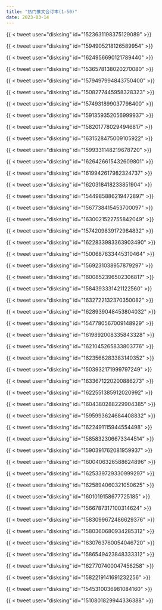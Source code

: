 ```yaml
---
title: "热门推文合订本(1-50)"
date: 2023-03-14
---
```


{{ < tweet user="disksing" id="1523631198375129089" >}}

{{ < tweet user="disksing" id="1594905218126589954" >}}

{{ < tweet user="disksing" id="1624956690121789440" >}}

{{ < tweet user="disksing" id="1536578138020270080" >}}

{{ < tweet user="disksing" id="1579497994843750400" >}}

{{ < tweet user="disksing" id="1508277445958328323" >}}

{{ < tweet user="disksing" id="1574931899037798400" >}}

{{ < tweet user="disksing" id="1591359352056999937" >}}

{{ < tweet user="disksing" id="1582017780294946817" >}}

{{ < tweet user="disksing" id="1631528475009105922" >}}

{{ < tweet user="disksing" id="1599331148219678720" >}}

{{ < tweet user="disksing" id="1626426615432609801" >}}

{{ < tweet user="disksing" id="1619942617982324737" >}}

{{ < tweet user="disksing" id="1620318418233851904" >}}

{{ < tweet user="disksing" id="1544985886219472897" >}}

{{ < tweet user="disksing" id="1567738415453700097" >}}

{{ < tweet user="disksing" id="1630021522755842049" >}}

{{ < tweet user="disksing" id="1574209839172984832" >}}

{{ < tweet user="disksing" id="1622833983363903490" >}}

{{ < tweet user="disksing" id="1500687633445310464" >}}

{{ < tweet user="disksing" id="1569231038957879297" >}}

{{ < tweet user="disksing" id="1600852396502306817" >}}

{{ < tweet user="disksing" id="1584393331421122560" >}}

{{ < tweet user="disksing" id="1632722132370350082" >}}

{{ < tweet user="disksing" id="1628939048453804032" >}}

{{ < tweet user="disksing" id="1547780567009148929" >}}

{{ < tweet user="disksing" id="1619892008335843328" >}}

{{ < tweet user="disksing" id="1621045265833803776" >}}

{{ < tweet user="disksing" id="1623566283383140352" >}}

{{ < tweet user="disksing" id="1503932171999797249" >}}

{{ < tweet user="disksing" id="1633671220200886273" >}}

{{ < tweet user="disksing" id="1622551385912020992" >}}

{{ < tweet user="disksing" id="1604380288229904385" >}}

{{ < tweet user="disksing" id="1595993624684408832" >}}

{{ < tweet user="disksing" id="1622491115944554498" >}}

{{ < tweet user="disksing" id="1585832306673344514" >}}

{{ < tweet user="disksing" id="1590391762081959937" >}}

{{ < tweet user="disksing" id="1600406326588624896" >}}

{{ < tweet user="disksing" id="1625339729330999297" >}}

{{ < tweet user="disksing" id="1625894060321050625" >}}

{{ < tweet user="disksing" id="1601019158677725185" >}}

{{ < tweet user="disksing" id="1566787317100314624" >}}

{{ < tweet user="disksing" id="1583099672486629376" >}}

{{ < tweet user="disksing" id="1580360680934285312" >}}

{{ < tweet user="disksing" id="1630763760054046720" >}}

{{ < tweet user="disksing" id="1586549423848333312" >}}

{{ < tweet user="disksing" id="1627707400047456258" >}}

{{ < tweet user="disksing" id="1582219141691232256" >}}

{{ < tweet user="disksing" id="1545310036981084160" >}}

{{ < tweet user="disksing" id="1510801829944336388" >}}
